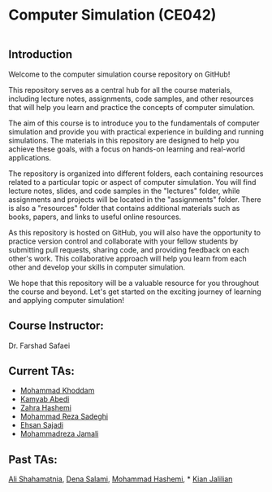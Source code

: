 # Computer Simulation (CE042)


<p align="center">
  <img src="">	
</p>

## Introduction

Welcome to the computer simulation course repository on GitHub!

This repository serves as a central hub for all the course materials, including lecture notes, assignments, code samples, and other resources that will help you learn and practice the concepts of computer simulation.

The aim of this course is to introduce you to the fundamentals of computer simulation and provide you with practical experience in building and running simulations. The materials in this repository are designed to help you achieve these goals, with a focus on hands-on learning and real-world applications.

The repository is organized into different folders, each containing resources related to a particular topic or aspect of computer simulation. You will find lecture notes, slides, and code samples in the "lectures" folder, while assignments and projects will be located in the "assignments" folder. There is also a "resources" folder that contains additional materials such as books, papers, and links to useful online resources.

As this repository is hosted on GitHub, you will also have the opportunity to practice version control and collaborate with your fellow students by submitting pull requests, sharing code, and providing feedback on each other's work. This collaborative approach will help you learn from each other and develop your skills in computer simulation.

We hope that this repository will be a valuable resource for you throughout the course and beyond. Let's get started on the exciting journey of learning and applying computer simulation!

## Course Instructor:
Dr. Farshad Safaei

## Current TAs:
* [Mohammad Khoddam](https://github.com/mkh2097)
* [Kamyab Abedi](https://github.com/b4ym4k)
* [Zahra Hashemi](https://github.com/zahra-zibzee)
* [Mohammad Reza Sadeghi](https://github.com/MRSadeghi78)
* [Ehsan Sajadi](https://github.com/ehsansajadi)
* [Mohammadreza Jamali](https://github.com/mreza79)

## Past TAs:
[Ali Shahamatnia](https://github.com/alishahamatnia), [Dena Salami](https://github.com/dena99), [Mohammad Hashemi](https://github.com/mohammadhashemii), * [Kian Jalilian](https://github.com/kianjalilian)

